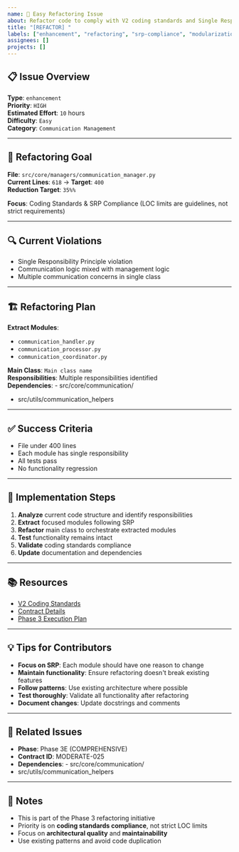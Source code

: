 ```yaml
---
name: 🚀 Easy Refactoring Issue
about: Refactor code to comply with V2 coding standards and Single Responsibility Principle
title: "[REFACTOR] "
labels: ["enhancement", "refactoring", "srp-compliance", "modularization", "good first issue", "easy"]
assignees: []
projects: []
---
```


## 📋 **Issue Overview**

**Type**: `enhancement`  
**Priority**: `HIGH`  
**Estimated Effort**: `10` hours  
**Difficulty**: `Easy`  
**Category**: `Communication Management`

---

## 🎯 **Refactoring Goal**

**File**: `src/core/managers/communication_manager.py`  
**Current Lines**: `618` → **Target**: `400`  
**Reduction Target**: `35%%`

**Focus**: Coding Standards & SRP Compliance (LOC limits are guidelines, not strict requirements)

---

## 🔍 **Current Violations**

- Single Responsibility Principle violation
- Communication logic mixed with management logic
- Multiple communication concerns in single class

---

## 🏗️ **Refactoring Plan**

**Extract Modules**:
- `communication_handler.py`
- `communication_processor.py`
- `communication_coordinator.py`

**Main Class**: `Main class name`  
**Responsibilities**: Multiple responsibilities identified  
**Dependencies**: - src/core/communication/
- src/utils/communication_helpers

---

## ✅ **Success Criteria**

- File under 400 lines
- Each module has single responsibility
- All tests pass
- No functionality regression

---

## 🚀 **Implementation Steps**

1. **Analyze** current code structure and identify responsibilities
2. **Extract** focused modules following SRP
3. **Refactor** main class to orchestrate extracted modules
4. **Test** functionality remains intact
5. **Validate** coding standards compliance
6. **Update** documentation and dependencies

---

## 📚 **Resources**

- [V2 Coding Standards](../docs/CODING_STANDARDS.md)
- [Contract Details](../contracts/phase3e_comprehensive_contracts.json)
- [Phase 3 Execution Plan](../contracts/PHASE3_COMPLETE_EXECUTION_PLAN.md)

---

## 💡 **Tips for Contributors**

- **Focus on SRP**: Each module should have one reason to change
- **Maintain functionality**: Ensure refactoring doesn't break existing features
- **Follow patterns**: Use existing architecture where possible
- **Test thoroughly**: Validate all functionality after refactoring
- **Document changes**: Update docstrings and comments

---

## 🔗 **Related Issues**

- **Phase**: Phase 3E (COMPREHENSIVE)
- **Contract ID**: MODERATE-025
- **Dependencies**: - src/core/communication/
- src/utils/communication_helpers

---

## 📝 **Notes**

- This is part of the Phase 3 refactoring initiative
- Priority is on **coding standards compliance**, not strict LOC limits
- Focus on **architectural quality** and **maintainability**
- Use existing patterns and avoid code duplication
